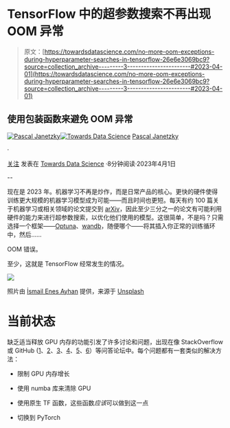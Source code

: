 # TensorFlow 中的超参数搜索不再出现 OOM 异常

> 原文：[https://towardsdatascience.com/no-more-oom-exceptions-during-hyperparameter-searches-in-tensorflow-26e6e3069bc9?source=collection_archive---------3-----------------------#2023-04-01](https://towardsdatascience.com/no-more-oom-exceptions-during-hyperparameter-searches-in-tensorflow-26e6e3069bc9?source=collection_archive---------3-----------------------#2023-04-01)

## 使用包装函数来避免 OOM 异常

[](https://pascaljanetzky.medium.com/?source=post_page-----26e6e3069bc9--------------------------------)[![Pascal Janetzky](../Images/43d68509b63c5f9b3fc9cef3cbfc1a88.png)](https://pascaljanetzky.medium.com/?source=post_page-----26e6e3069bc9--------------------------------)[](https://towardsdatascience.com/?source=post_page-----26e6e3069bc9--------------------------------)[![Towards Data Science](../Images/a6ff2676ffcc0c7aad8aaf1d79379785.png)](https://towardsdatascience.com/?source=post_page-----26e6e3069bc9--------------------------------) [Pascal Janetzky](https://pascaljanetzky.medium.com/?source=post_page-----26e6e3069bc9--------------------------------)

·

[关注](https://medium.com/m/signin?actionUrl=https%3A%2F%2Fmedium.com%2F_%2Fsubscribe%2Fuser%2F672b95fdf976&operation=register&redirect=https%3A%2F%2Ftowardsdatascience.com%2Fno-more-oom-exceptions-during-hyperparameter-searches-in-tensorflow-26e6e3069bc9&user=Pascal+Janetzky&userId=672b95fdf976&source=post_page-672b95fdf976----26e6e3069bc9---------------------post_header-----------) 发表在 [Towards Data Science](https://towardsdatascience.com/?source=post_page-----26e6e3069bc9--------------------------------) ·8分钟阅读·2023年4月1日[](https://medium.com/m/signin?actionUrl=https%3A%2F%2Fmedium.com%2F_%2Fvote%2Ftowards-data-science%2F26e6e3069bc9&operation=register&redirect=https%3A%2F%2Ftowardsdatascience.com%2Fno-more-oom-exceptions-during-hyperparameter-searches-in-tensorflow-26e6e3069bc9&user=Pascal+Janetzky&userId=672b95fdf976&source=-----26e6e3069bc9---------------------clap_footer-----------)

--

[](https://medium.com/m/signin?actionUrl=https%3A%2F%2Fmedium.com%2F_%2Fbookmark%2Fp%2F26e6e3069bc9&operation=register&redirect=https%3A%2F%2Ftowardsdatascience.com%2Fno-more-oom-exceptions-during-hyperparameter-searches-in-tensorflow-26e6e3069bc9&source=-----26e6e3069bc9---------------------bookmark_footer-----------)

现在是 2023 年。机器学习不再是炒作，而是日常产品的核心。更快的硬件使得训练更大规模的机器学习模型成为可能——而且时间也更短。每天有约 100 篇关于机器学习或相关领域的论文提交到 [arXiv](https://arxiv.org/list/cs.LG/pastweek?skip=0&show=635)，因此至少三分之一的论文有可能利用硬件的能力来进行超参数搜索，以优化他们使用的模型。这很简单，不是吗？只需选择一个框架——[Optuna](https://optuna.org)、[wandb](https://wandb.ai/site)，随便哪个——将其插入你正常的训练循环中，然后……

OOM 错误。

至少，这就是 TensorFlow 经常发生的情况。

![](../Images/b3e570b3e786fedc8cb8fa13c920d878.png)

照片由 [İsmail Enes Ayhan](https://unsplash.com/@ismailenesayhan?utm_source=medium&utm_medium=referral) 提供，来源于 [Unsplash](https://unsplash.com/?utm_source=medium&utm_medium=referral)

# 当前状态

缺乏适当释放 GPU 内存的功能引发了许多讨论和问题，出现在像 StackOverflow 或 GitHub ([1](https://stackoverflow.com/questions/39758094/clearing-tensorflow-gpu-memory-after-model-execution)、[2](https://github.com/tensorflow/tensorflow/issues/36465)、[3](https://stackoverflow.com/questions/69296496/clear-the-graph-and-free-the-gpu-memory-in-tensorflow-2)、[4](https://discuss.tensorflow.org/t/clear-the-graph-and-free-the-gpu-memory-in-tensorflow-2/4731)、[5](https://github.com/keras-team/keras/issues/12625)、[6](https://stackoverflow.com/questions/75644097/is-there-a-way-to-clear-gpu-memory-after-training-the-tf2-model)）等问答论坛中。每个问题都有一套类似的解决方法：

- 限制 GPU 内存增长

- 使用 numba 库来清除 GPU

- 使用原生 TF 函数，这些函数*应该*可以做到这一点

- 切换到 PyTorch
